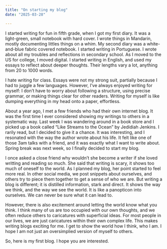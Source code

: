 ```yaml
---
title: "On starting my blog"
date: "2025-03-28"

---
```


I started writing for fun in fifth grade, when I got my first diary. It was a light-green, small notebook with hard cover. I wrote things in Mandarin, mostly documenting littles things on a whim. My second diary was a white-and-blue fabric covered notebook. I started writing in Portuguese. I wrote about all my troubles and reflections in secondary school. As I moved to the US for college, I moved digital. I started writing in English, and used my essays to reflect about deeper thoughts. Their lengths vary a lot, anything from 20 to 1000 words.

I hate writing for class. Essays were not my strong suit, partially because I had to juggle a few languages. However, I’ve always enjoyed writing for myself: I don’t have to worry about following a structure, using precise grammar, or making things clear for other readers. Writing for myself is like dumping everything in my head onto a paper, effortless. 

About a year ago, I met a few friends who had their own internet blog. It was the first time I ever considered showing my writings to others in a systematic way. Last week I was wandering around in a book store and I picked up a book called “Like Streams to the Ocean” by Jedidiah Jenkins. I rarily read, but I decided to give it a chance. It was interesting, and I resonated with the way the author wrote about his life. It felt like one of those 3am talks with a friend, and it was exactly what I want to write about. Spring break was next week, so I finally decided to start my blog.

I once asked a close friend why wouldn’t she become a writer if she loved writting and reading so much. She said that writing is scary, it shows too much of oneself to the world. As I planned my blog, her point started to feel more real. In other social media, we post snippets about ourselves, and others try to piece them together to get a sense of who we are. But writing a blog is different; it is distilled information, stark and direct. It shows the way we think, and the way we see the world. It is like a panopticon into ourselves. We can never be sure what it can lead to.

However, there is also excitement around letting the world know what you think. I think many of us are too occupied with our own thoughts, and we often reduce others to caricatures with superficial ideas. For most people in our lives, we are just caricatures within their own complex life. This makes writing blogs exciting for me. I get to show the world how I think, who I am. I hope I am not just an oversimplied version of myself to others.

So, here is my first blog. I hope you are interested.
